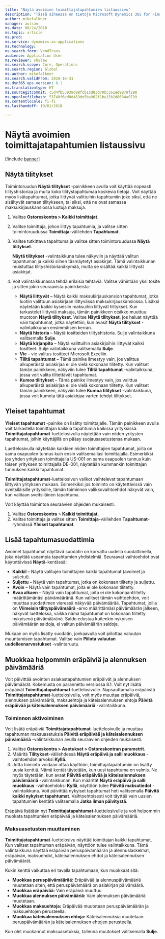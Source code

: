 ```yaml
---
title: "Näytä avoimien toimittajatapahtumien listaussivu"
description: "Tässä aiheessa on tietoja Microsoft Dynamics 365 for Finance and Operationsin toimittajatapahtumien luettelosivusta."
author: mikefalkner
manager: aolson
ms.date: 08/24/2018
ms.topic: article
ms.prod: 
ms.service: dynamics-ax-applications
ms.technology: 
ms.search.form: VendTrans
audience: Application User
ms.reviewer: shylaw
ms.search.scope: Core, Operations
ms.search.region: Global
ms.author: mikefalkner
ms.search.validFrom: 2018-10-31
ms.dyn365.ops.version: 8.1
ms.translationtype: HT
ms.sourcegitcommit: c5d4fb53939d88fcb1bd83d70bc361ed9879f298
ms.openlocfilehash: 53740f6ed0d463de5ba962f1ba15b208634a0739
ms.contentlocale: fi-fi
ms.lasthandoff: 10/01/2018

---
```


# <a name="vendor-transactions-list-page"></a>Näytä avoimien toimittajatapahtumien listaussivu

[!include [banner](../includes/banner.md)]

## <a name="view-settlements"></a>Näytä tilitykset

Toimintoruudun **Näytä tilitykset** -painikkeen avulla voit käyttää nopeasti tilityshistoriaa ja muita koko tilitystapahtumaa koskevia tietoja. Voit näyttää myös lisätapahtumat, jotka liittyvät valittuihin tapahtumiin joko siksi, että ne sisältyvät samaan tilitykseen, tai siksi, että ne ovat samassa maksukirjauskansiossa luotuja maksuja.

1. Valitse **Ostoreskontra \> Kaikki toimittajat**.
2. Valitse toimittaja, johon liittyy tapahtumia, ja valitse sitten toimintoruudussa **Toimittaja**-välilehden **Tapahtumat**.
3. Valitse tutkittava tapahtuma ja valitse sitten toimintoruudussa **Näytä tilitykset**.

    **Näytä tilitykset** -valintaikkuna tulee näkyviin ja näyttää valitun tapahtuman ja kaikki siihen täsmäytetyt asiakirjat. Tämä valintaikkunan muistuttaa tilityshistorianäkymää, mutta se sisältää kaikki liittyvät asiakirjat.

4. Voit valintaikkunassa tehdä erilaisia tehtäviä. Valitse vähintään yksi tosite ja sitten jokin seuraavista painikkeista:

    - **Näytä liittyvät** – Näytä kaikki maksukirjauskansion tapahtumat, jotka luotiin valittuun asiakirjaan liittyvässä maksukirjauskansiossa. Lisäksi näytetään kaikki kyseisiin maksuihin liittyvät tilitykset. Kun tarkastelet liittyviä maksuja, tämän painikkeen otsikko muuttuu muotoon **Näytä tilitykset**. Valitse **Näytä tilitykset**, jos haluat näyttää vain tapahtumat, jotka näytettiin, kun avasit **Näytä tilitykset** -valintaikkunan ensimmäisen kerran.
    - **Näytä historia** – Näytä tositteiden tilityshistoria. Sulje valintaikkuna valitsemalla **Sulje**.
    - **Näytä kirjanpito** – Näytä valittuihin asiakirjoihin liittyvät kaikki tositteet. Sulje valintaikkuna valitsemalla **Sulje**.
    - **Vie** – vie valitus tositteet Microsoft Exceliin.
    - **Tilitä tapahtumat** – Tämä painike ilmestyy vain, jos valittua alkuperäistä asiakirjaa ei ole vielä kokonaan tilitetty. Kun valitset tämän painikkeen, näkyviin tulee **Tilitä tapahtumat** -valintaikkuna, jossa voit valita tilitettävät tapahtumat.
    - **Kumoa tilitykset** – Tämä painike ilmestyy vain, jos valittua alkuperäistä asiakirjaa ei ole vielä kokonaan tilitetty. Kun valitset tämän painikkeen, näkyviin tulee **Kumoa tilitykset** -valintaikkuna, jossa voit kumota tätä asiakirjaa varten tehdyt tilitykset.

## <a name="global-transactions"></a>Yleiset tapahtumat

**Yleiset tapahtumat** -painike on lisätty toimittajalle. Tämän painikkeen avulla voit tarkastella toimittajan kaikkia tapahtumia kaikissa yrityksissä. **Toimittajatapahtumat**-luettelosivulla näytetään vain niiden yritysten tapahtumat, joihin käyttäjillä on pääsy suojausasetustensa mukaan.

Luettelosivulla näytetään kaikkien niiden toimittajien tapahtumat, joilla on sama osapuolen tunnus kuin ensin valitsemallasi toimittajalla. Esimerkiksi jos yhden yrityksen toimittajalla US-001 on sama osapuolen tunnus kuin toisen yrityksen toimittajalla DE-001, näytetään kummankin toimittajan tunnuksen kaikki tapahtumat.

**Toimittajatapahtumat**-luettelosivun valikot vaihtelevat tapahtumaan liittyvän yrityksen mukaan. Esimerkiksi jos toiminto on käytettävissä vain sveitsiläisille yrityksille, tämän toiminnon valikkovaihtoehdot näkyvät vain, kun valitaan sveitsiläinen tapahtuma.

Voit käyttää toimintoa seuraavien ohjeiden mukaisesti.

1. Valitse **Ostoreskontra** \> **Kaikki toimittajat**.
2. Valitse toimittaja ja valitse sitten **Toimittaja**-välilehden **Tapahtumat**-ryhmässä **Yleiset tapahtumat**.

## <a name="more-transaction-filters"></a>Lisää tapahtumasuodattimia

Avoimet tapahtumat näyttävä suodatin on korvattu uudella suodattimella, joka näyttää useampia tapahtumien yhdistelmiä. Seuraavat vaihtoehdot ovat käytettävissä **Näytä**-kentässä:

- **Kaikkil** – Näytä valitujen toimittajien kaikki tapahtumat (avoimet ja suljetut).
- **Suljettu** – Näytä vain tapahtumat, jotka on kokonaan tilitetty ja suljettu.
- **Avoin** – Näytä vain tapahtumat, joita ei ole kokonaan tilitetty.
- **Avaa alkaen** – Näytä vain tapahtumat, joita ei ole kokonaantilitetty määrittämänäsi päivämääränä. Kun valitset tämän vaihtoehdon, voit muuttaa suodattimen vieressä näkyvää päivämäärää. Tapahtumat, joilla on **Viimeisin tilityspäivämäärä** -arvo määrittämäsi päivämäärän jälkeen, näkyvät luettelossa, vaikka nämä tapahtumat on kokonaan tilitetty nykyisenä päivämääränä. Saldo edustaa kuitenkin nykyisen päivämäärän saldoja, ei valitun päivämäärän saldoja.

Mukaan on myös lisätty suodatin, jonkaavulla voit piilottaa valuutan muuntamisen tapahtumat. Valitse vain **Piilota valuutan uudelleenarvostukset** -valintaruutu.

## <a name="more-easily-modify-due-dates-and-discount-dates"></a>Muokkaa helpommin eräpäiviä ja alennuksen päivämääriä

Voit päivittää avointen asiakastapahtumien eräpäivät ja alennuksen päivämäärät. Kokemusta on parannettu versiossa 8.1. Voit nyt lisätä eräpäivät **Toimittajatapahtumat**-luettelosivulle. Napsauttamalla eräpäivää **Toimittajatapahtumat**-luettelosivulla, voit myös muuttaa eräpäiviä, alennuksen päivämääriä, maksuehtoja ja käteisalennuksen ehtoja **Päivitä eräpäivää ja käteisalennuksen päivämääriä** -valintaikkuna.

### <a name="activate-the-feature"></a>Toiminnon aktivoiminen

Voit lisätä eräpäiviä **Toimittajatapahtumat**-luettelosivulle ja muuttaa tapahtuman maksuasetuksia **Päivitä eräpäivää ja käteisalennuksen päivämääriä** -valintaikkunan avulla seuraavien ohjeiden mukaisesti.

1. Valitse **Ostoreskontra \> Asetukset \> Ostoreskontran parametrit**.
2. Määritä **Tilitykset**-välilehdessä **Näytä eräpäivä ja salli muokkaus** -vaihtoehdon arvoksi **Kyllä**.
3. Jotta toiminto voidaan ottaa käyttöön, toimittajatapahtumiin on lisätty uusia kenttiä. Nämä kentät täytetään, kun uusi tapahtuma on valmis. Ne myös täytetään, kun avaat **Päivitä eräpäivää ja käteisalennuksen päivämääriä** -valintaikkunan. Kun määrität **Näytä eräpäivä ja salli muokkaus** -vaihtoehdoksi **Kyllä**, näyttöön tulee **Päivitä maksutiedot** -valintaikkuna.  Voit päivittää nykyiset tapahtumat heti valitsemalla **Päivitä kaikki nykyiset tapahtumat**. Vaihtoehtoisesti voit täyttää vain uusien tapahtumien kentätä valitsemalla **Jatka ilman päivitystä**.

Eräpäivä lisätään nyt **Toimittajatapahtumat**-luettelosivulle ja voit helpommin muokata tapahtumien eräpäivää ja käteisalennuksen päivämääriä.

### <a name="modify-the-payment-settings"></a>Maksuasetusten muuttaminen

**Toimittajatapahtumat**-luettelosivu näyttää toimittajan kaikki tapahtumat. Kun valitset tapahtuman eräpäivän, näyttöön tulee valintaikkuna. Tämä valintaikkuna näyttää eräpäivän peruspäivämäärän ja alennuslaskelmat, eräpäivän, maksuehdot, käteisalennuksen ehdot ja käteisalennuksen päivämäärät.

Kukin kenttä vaikuttaa eri tavalla tapahtumaan, kun muokkaat sitä:

- **Muokkaa peruspäivämäärää:** Eräpäivää ja alennuspäivämääriä muutetaan siten, että peruspäivämäärä on asiakirjan päivämäärä.
- **Muokkaa eräpäivää:** Vain eräpäivä muuttuu
- **Muokkaa alennuksen päivämääriä:** Vain alennuksen päivämääriä muutetaan.
- **Muokkaa maksuehtoja:** Eräpäivää muutetaan peruspäivämäärän ja maksuehtojen perusteella.
- **Muokkaa käteisalennuksen ehtoja:** Käteisalennuksia muutetaan peruspäivämäärän ja käteisalennuksen ehtojen perusteella.

Kun olet muokannut maksuasetuksia, tallenna muutokset valitsemalla **Sulje**.

